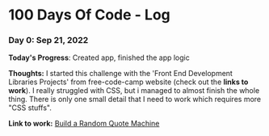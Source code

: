 # 100 Days Of Code - Log

### Day 0: Sep 21, 2022

**Today's Progress**: Created app, finished the app logic

**Thoughts:** I started this challenge with the 'Front End Development Libraries Projects' from free-code-camp website (check out the **links to work**). I really struggled with CSS, but i managed to almost finish the whole thing. There is only one small detail that I need to work which requires more "CSS stuffs".

**Link to work:** [Build a Random Quote Machine](https://www.freecodecamp.org/learn/front-end-development-libraries/front-end-development-libraries-projects/build-a-random-quote-machine)

